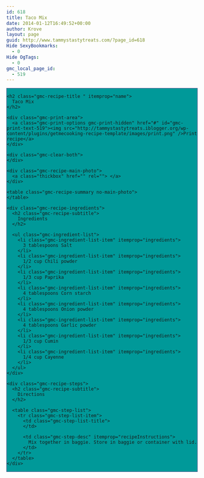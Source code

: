 ```yaml
---
id: 618
title: Taco Mix
date: 2014-01-12T16:49:52+00:00
author: Krove
layout: page
guid: http://www.tammystastytreats.com/?page_id=618
Hide SexyBookmarks:
  - 0
Hide OgTags:
  - 0
gmc_local_page_id:
  - 519
---
```

<div id="recipes">
  <div class="gmc-recipe" id="gmc-print-519" itemscope itemtype="http://schema.org/Recipe" style="background-color:#009999; border-color:#58528f;border-style:solid;border-width:thin;">
    <meta property="og:site_name" content="http://tammystastytreats.iblogger.org" />
    
    <h2 class="gmc-recipe-title " itemprop="name">
      Taco Mix
    </h2>
    
    <div class="gmc-print-area">
      <a class="gmc-print-options gmc-print-hidden" href="#" id="gmc-print-text-519"><img src="http://tammystastytreats.iblogger.org/wp-content/plugins/getmecooking-recipe-template/images/print.png" />Print recipe</a>
    </div>
    
    <div class="gmc-clear-both">
    </div>
    
    <div class="gmc-recipe-main-photo">
      <a class="thickbox" href="" rel=""> </a>
    </div>
    
    <table class="gmc-recipe-summary no-main-photo">
    </table>
    
    <div class="gmc-recipe-ingredients">
      <h2 class="gmc-recipe-subtitle">
        Ingredients
      </h2>
      
      <ul class="gmc-ingredient-list">
        <li class="gmc-ingredient-list-item" itemprop="ingredients">
          3 tablespoons Salt
        </li>
        <li class="gmc-ingredient-list-item" itemprop="ingredients">
          1/2 cup Chili powder
        </li>
        <li class="gmc-ingredient-list-item" itemprop="ingredients">
          1/3 cup Paprika
        </li>
        <li class="gmc-ingredient-list-item" itemprop="ingredients">
          4 tablespoons Corn starch
        </li>
        <li class="gmc-ingredient-list-item" itemprop="ingredients">
          4 tablespoons Onion powder
        </li>
        <li class="gmc-ingredient-list-item" itemprop="ingredients">
          4 tablespoons Garlic powder
        </li>
        <li class="gmc-ingredient-list-item" itemprop="ingredients">
          1/3 cup Cumin
        </li>
        <li class="gmc-ingredient-list-item" itemprop="ingredients">
          1/4 cup Cayenne
        </li>
      </ul>
    </div>
    
    <div class="gmc-recipe-steps">
      <h2 class="gmc-recipe-subtitle">
        Directions
      </h2>
      
      <table class="gmc-step-list">
        <tr class="gmc-step-list-item">
          <td class="gmc-step-list-title">
          </td>
          
          <td class="gmc-step-desc" itemprop="recipeInstructions">
            Mix together in baggie. Store in baggie or container with lid.
          </td>
        </tr>
      </table>
    </div>
  </div>
</div>